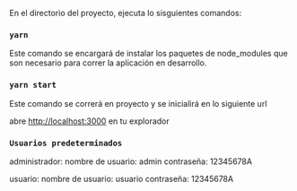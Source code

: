 
En el directorio del proyecto,  ejecuta lo sisguientes comandos:

### `yarn` 
Este comando se encargará de instalar los paquetes de node_modules que son necesario para 
correr la aplicación en desarrollo.
### `yarn start`
Este comando se correrá en proyecto y se inicialirá en lo siguiente url

abre  [http://localhost:3000](http://localhost:3000) en tu explorador


### `Usuarios predeterminados`

administrador:
    nombre de usuario: admin
    contraseña: 12345678A

usuario:
    nombre de usuario: usuario
    contraseña: 12345678A